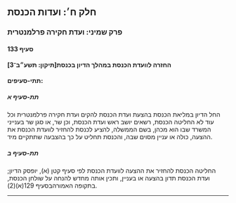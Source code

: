## חלק ח׳: ועדות הכנסת

### פרק שמיני: ועדת חקירה פרלמנטרית

#### סעיף 133

**החזרה לוועדת הכנסת במהלך הדיון בכנסת[תיקון: תשע״ב־3]**



#### תתי-סעיפים:

##### תת-סעיף א

החל הדיון 
במליאת הכנסת בהצעת ועדת הכנסת להקים ועדת חקירה פרלמנטרית וכל עוד לא 
החליטה הכנסת, רשאים יושב ראש ועדת הכנסת, וכן שר, או סגן שר בענייני המשרד
 שבו הוא מכהן, בשם הממשלה, להציע לכנסת להחזיר לוועדת הכנסת את ההצעה, 
כולה או עניין מסוים שבה, והכנסת תחליט על כך בהצבעה שתתקיים מיד.

##### תת-סעיף ב

החליטה 
הכנסת להחזיר את ההצעה לוועדת הכנסת לפי סעיף קטן (א), יופסק הדיון; ועדת 
הכנסת תדון בהצעה או בעניין, ותכין אותה מחדש להנחה על שולחן הכנסת, בתקופה
 האמורהבסעיף 129(א)(2).

----


